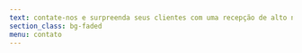 ```yaml
---
text: contate-nos e surpreenda seus clientes com uma recepção de alto nível:
section_class: bg-faded
menu: contato
---
```

